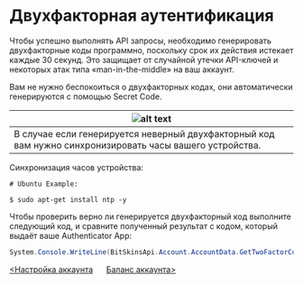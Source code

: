 ﻿# Двухфакторная аутентификация

Чтобы успешно выполнять API запросы, необходимо генерировать двухфакторные коды программно, поскольку срок их действия истекает каждые 30 секунд. Это защищает от случайной утечки API-ключей и некоторых атак типа «man-in-the-middle» на ваш аккаунт.

Вам не нужно беспокоиться о двухфакторных кодах, они автоматически генерируются с помощью Secret Code.

![alt text](https://img.icons8.com/color/48/000000/error.png "Warning icon") |
-------------- |
В случае если генерируется неверный двухфакторный код вам нужно синхронизировать часы вашего устройства. |

Синхронизация часов устройства:

```text
# Ubuntu Example:

$ sudo apt-get install ntp -y
```

Чтобы проверить верно ли генерируется двухфакторный код выполните следующий код, и сравните полученный результат с кодом, который выдаёт ваше Authenticator App:

```csharp
System.Console.WriteLine(BitSkinsApi.Account.AccountData.GetTwoFactorCode());
```

[<Настройка аккаунта](https://github.com/dmitrydnl/BitSkinsApi/blob/master/docs/ru/account/account_setup.md) &nbsp;&nbsp;&nbsp;&nbsp; [Баланс аккаунта>](https://github.com/dmitrydnl/BitSkinsApi/blob/master/docs/ru/balance/account_balance.md)